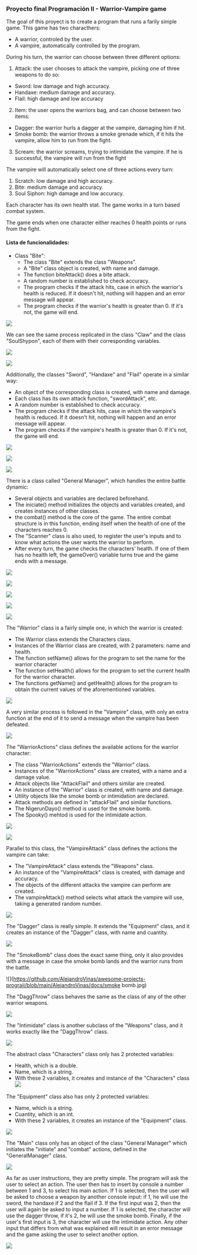 ### Proyecto final Programación II - Warrior-Vampire game

The goal of this proyect is to create a program that runs a farily simple game. This game has two characthers:

- A warrior, controled by the user.
- A vampire, automatically controlled by the program. 

During his turn, the warrior can choose between three different options:

1. Attack: the user chooses to attack the vampire, picking one of three weapons to do so:
  - Sword: low damage and high accuracy.
  - Handaxe: medium damage and accuracy.
  - Flail: high damage and low accuracy

2. Item: the user opens the warriors bag, and can choose between two items:
  - Dagger: the warrior hurls a dagger at the vampire, damaging him if hit.
  - Smoke bomb: the warrior throws a smoke grenade which, if it hits the vampire, allow him to run from the fight.

3. Scream: the warrior screams, trying to intimidate the vampire. If he is successful, the vampire will run from the fight

The vampire will automatically select one of three actions every turn:

1. Scratch: low damage and high accuracy.
2. Bite: medium damage and accuracy.
3. Soul Siphon: high damage and low accuracy.

Each character has its own health stat. The game works in a turn based combat system.

The game ends when one character either reaches 0 health points or runs from the fight.

#### Lista de funcionalidades:

- Class "Bite":
  - The class "Bite" extends the class "Weapons".
  - A "Bite" class object is created, with name and damage.
  - The function biteAttack() does a bite attack.
  - A random number is established to check accuracy.
  - The program checks if the attack hits, case in which the warrior's health is reduced. If it doesn't hit, nothing will happen and an error message will appear.
  - The program checks if the warrior's health is greater than 0. If it's not, the game will end.

![](https://github.com/AlejandroVinas/awesome-projects-prograii/blob/main/AlejandroVinas/docs/bite.jpg)

We can see the same process replicated in the class "Claw" and the class "SoulShypon", each of them with their corresponding variables.

![](https://github.com/AlejandroVinas/awesome-projects-prograii/blob/main/AlejandroVinas/docs/Claw.jpg)

![](https://github.com/AlejandroVinas/awesome-projects-prograii/blob/main/AlejandroVinas/docs/soul.jpg)

Additionally, the classes "Sword", "Handaxe" and "Flail" operate in a similar way:

- An object of the corresponding class is created, with name and damage.
- Each class has its own attack function, "swordAttack", etc.
- A random number is established to check accuracy.
- The program checks if the attack hits, case in which the vampire's health is reduced. If it doesn't hit, nothing will happen and an error message will appear.
- The program checks if the vampire's health is greater than 0. If it's not, the game will end.

![](https://github.com/AlejandroVinas/awesome-projects-prograii/blob/main/AlejandroVinas/docs/sword.jpg)

![](https://github.com/AlejandroVinas/awesome-projects-prograii/blob/main/AlejandroVinas/docs/Handaxe.jpg)

![](https://github.com/AlejandroVinas/awesome-projects-prograii/blob/main/AlejandroVinas/docs/Flail.jpg)

There is a class called "General Manager", which handles the entire battle dynamic:
  - Several objects and variables are declared beforehand.
  - The iniciate() method initializes the objects and variables created, and creates instances of other classes.
  - the combat() method is the core of the game. The entire combat structure is in this function, ending itself when the health of one of the characters reaches 0.
  - The "Scanner" class is also used, to register the user's inputs and to know what actions the user wants the warrior to perform.
  - After every turn, the game checks the characters' health. If one of them has no health left, the gameOver() variable turns true and the game ends with a message.

![](https://github.com/AlejandroVinas/awesome-projects-prograii/blob/main/AlejandroVinas/docs/GM1.jpg)

![](https://github.com/AlejandroVinas/awesome-projects-prograii/blob/main/AlejandroVinas/docs/GM2.jpg)

![](https://github.com/AlejandroVinas/awesome-projects-prograii/blob/main/AlejandroVinas/docs/GM3.jpg)

![](https://github.com/AlejandroVinas/awesome-projects-prograii/blob/main/AlejandroVinas/docs/GM4.jpg)

![](https://github.com/AlejandroVinas/awesome-projects-prograii/blob/main/AlejandroVinas/docs/GM5.jpg)

The "Warrior" class is a fairly simple one, in which the warrior is created:
  - The Warrior class extends the Characters class.
  - Instances of the Warrior class are created, with 2 parameters: name and health.
  - The function setName() allows for the program to set the name for the warrior character
  - The function setHealth() allows for the program to set the current health for the warrior character.
  - The functions getName() and getHealth() allows for the program to obtain the current values of the aforementioned variables.

![](https://github.com/AlejandroVinas/awesome-projects-prograii/blob/main/AlejandroVinas/docs/warrior.jpg)

A very similar process is followed in the "Vampire" class, with only an extra function at the end of it to send a message when the vampire has been defeated.

![](https://github.com/AlejandroVinas/awesome-projects-prograii/blob/main/AlejandroVinas/docs/vampire.jpg)

The "WarriorActions" class defines the available actions for the warrior character:
  - The class "WarriorActions" extends the "Warrior" class.
  - Instances of the "WarriorActions" class are created, with a name and a damage value.
  - Attack objects like "AttackFlail" and others similar are created.
  - An instance of the "Warrior" class is created, with name and damage.
  - Utility objects like the smoke bomb or intimidation are declared.
  - Attack methods are defined in "attackFlail" and similar functions.
  - The NigerunDayo() method is used for the smoke bomb.
  - The Spooky() mehtod is used for the intimidate action.

![](https://github.com/AlejandroVinas/awesome-projects-prograii/blob/main/AlejandroVinas/docs/WA1.jpg)

![](https://github.com/AlejandroVinas/awesome-projects-prograii/blob/main/AlejandroVinas/docs/WA2.jpg)

Parallel to this class, the "VampireAttack" class defines the actions the vampire can take:
  - The "VampireAttack" class extends the "Weapons" class.
  - An instance of the "VampireAttack" class is created, with damage and accuracy.
  - The objects of the different attacks the vampire can perform are created.
  - The vampireAttack() method selects what attack the vampire will use, taking a generated random number.

![](https://github.com/AlejandroVinas/awesome-projects-prograii/blob/main/AlejandroVinas/docs/VA.jpg)

The "Dagger" class is really simple. It extends the "Equipment" class, and it creates an instance of the "Dagger" class, with name and cuantity.

![](https://github.com/AlejandroVinas/awesome-projects-prograii/blob/main/AlejandroVinas/docs/Dagger.jpg)

The "SmokeBomb" class does the exact same thing, only it also provides with a message in case the smoke bomb lands and the warrior runs from the battle.

![](https://github.com/AlejandroVinas/awesome-projects-prograii/blob/main/AlejandroVinas/docs/smoke bomb.jpg)

The "DaggThrow" class behaves the same as the class of any of the other warrior weapons.

![](https://github.com/AlejandroVinas/awesome-projects-prograii/blob/main/AlejandroVinas/docs/DaggThrow.jpg)

The "Intimidate" class is another subclass of the "Weapons" class, and it works exactly like the "DaggThrow" class.

![](https://github.com/AlejandroVinas/awesome-projects-prograii/blob/main/AlejandroVinas/docs/Intimidate.jpg)

The abstract class "Characters" class only has 2 protected variables:
  - Health, which is a double.
  - Name, which is a string.
  - With these 2 variables, it creates and instance of the "Characters" class
![](https://github.com/AlejandroVinas/awesome-projects-prograii/blob/main/AlejandroVinas/docs/Characters.jpg)

The "Equipment" class also has only 2 protected variables:
  - Name, which is a string.
  - Cuantity, which is an int.
  - With these 2 variables, it creates an instance of the "Equipment" class.

![](https://github.com/AlejandroVinas/awesome-projects-prograii/blob/main/AlejandroVinas/docs/Equipment.jpg)

The "Main" class only has an object of the class "General Manager" which initiates the "initiate" and "combat" actions, defined in the "GeneralManager" class.

![](https://github.com/AlejandroVinas/awesome-projects-prograii/blob/main/AlejandroVinas/docs/main.jpg)



As far as user instructions, they are pretty simple. The program will ask the user to select an action. The user then has to insert by console a number between 1 and 3, to select his main action. If 1 is selected, then the user will be asked to choose a weapon by another console input: if 1, he will use the sword, the handaxe if 2 and the flail if 3. If the first input was 2, then the user will again be asked to input a number. If 1 is selected, the character will use the dagger throw, if it's 2, he will use the smoke bomb. Finally, if the user's first input is 3, the character will use the intimidate action. Any other input that differs from what was explained will result in an error message and the game asking the user to select another option.


![](https://plantuml.ctdesarrollo-sdr.org/png/rLQzRjim4Dxz50Iws4Zo0a9Hm4dQfa2JeGwQeUXmbWY9i4Iw51L72FBkfSaJHKgYeo9PwiKKx_lkZyVZfINKDRbaYXBwf2ZFQl90OIzulKYDwAg4GqHq3NbEfHD-_jEmVKMvyiJtXHGn-aOqvQRT5u9705zAO6L4TWCyWwUOqz-uOXNB81hLfX8xUYcgRTJxpK78BCB-2TMUoLxtLG4IKaNb0B1M2j9THCa3ICc4Z2j1m3fLJBDwBNPxWQXRO9myBuZ-dLLwlGIPrmdPACbu_kltAY6FWcMBbmLiQtKqG2pFnOla3nmgsl7iJjg0pgDg4y9qMem5nrhwy7CIG5TZQtrmSNC51LKM2Sb4iosfjTVp1WOrk5GEl3BeaLLCE9gyoA22d0O6BY1D6yreGxC7InpO3FddPCYrNfpbL5qRv78LQjM2DLA6ejfnGYFTyNKWnn_PTi0N__PWOPZrSgR_1cnBztMAxr_1rBAlD-yQeHTcFTUB-WX-Bo-mMw0VXVsQwmd2t-vBs1pGcKVxTRAyjHLZ_FMaKNMdzGJAXYLqOrGl1nV81-KED2vWetxbBkxBLCCB8vkRjmbIFJf8R7veuM2__jFSOKZ7jnVZsUhbt4GTiPZQOPAEJpPgr1k7kHgFs8Z6hvHJ2UKjSAseopwUHKBm6EmkLe9MO1TszuU-Gw8YqlpXOyMuzx1KyEHz1LMGXDLb4NRsI7066JnEQocX_SvgbH2pBFNoevD-mcxKZG19FmqOIJyy9DxQalObj5JUDrBxlXMYfC2jW76MCWrR1jMGQfqmqHJTvDDrHhSnkprgHkImmha1BTXBO5fxOfy6VzzqviGsQtyV-sRIDL1VDdK2hYGU_9A8PlhiLAh3C6Oy_twCuJ5uGKu9CBWfaGqkbDmnlTLeIYj2mMOlnAuTdOVLyRp0cWqZ6GrEWzdv-TIjSgYvLPFD9_Y1EJjOSKFm-OcXPUevxe_wP7WzxD_SjUVmRXDCLx8dVNMeDnZy2m00)
